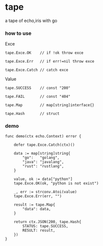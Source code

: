 # tape
a tape of echo,iris with go

### how to use

Exce

    tape.Exce.OK    // if !ok throw exce

    tape.Exce.Err   // if err!=nil throw exce

    tape.Exce.Catch // catch exce

Value

    tape.SUCCESS    // const "200"

    tape.FAIL       // const "404"

    tape.Map        // map[string]interface{}

    tape.Hash       // struct


### demo

```
func demo(ctx echo.Context) error {

	defer tape.Exce.Catch(ctx)()

	data := map[string]string{
		"go":   "golang",
		"java": "javalang",
		"rust": "rustlang",
	}

	value, ok := data["python"]
	tape.Exce.OK(ok, "python is not exist")

	_, err := strconv.Atoi(value)
	tape.Exce.Err(err, "")

	result := tape.Map{
		"data": data,
	}

	return ctx.JSON(200, tape.Hash{
		STATUS: tape.SUCCESS,
		RESULT: result,
	})
}

```
